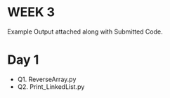 # **WEEK 3**

Example Output attached along with Submitted Code.

# Day 1
  - Q1. ReverseArray.py
  - Q2. Print_LinkedList.py